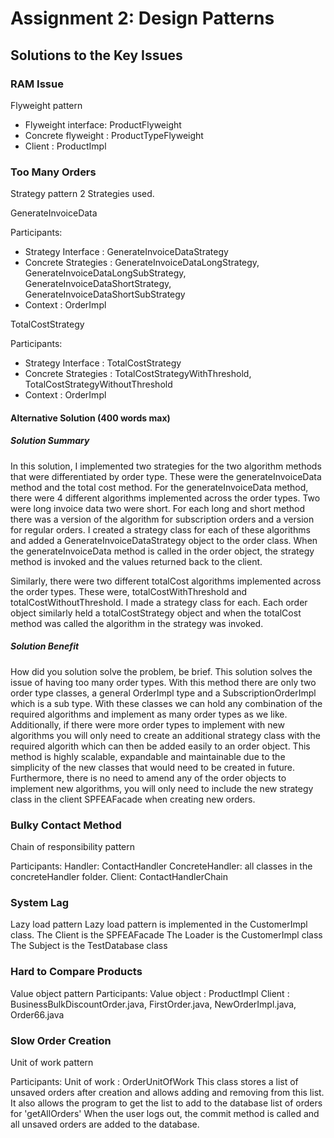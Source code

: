 # Assignment 2: Design Patterns

## Solutions to the Key Issues

### RAM Issue

Flyweight pattern

- Flyweight interface: ProductFlyweight
- Concrete flyweight : ProductTypeFlyweight
- Client : ProductImpl

### Too Many Orders

Strategy pattern
2 Strategies used.

GenerateInvoiceData

Participants:

- Strategy Interface : GenerateInvoiceDataStrategy
- Concrete Strategies : GenerateInvoiceDataLongStrategy, GenerateInvoiceDataLongSubStrategy, GenerateInvoiceDataShortStrategy, GenerateInvoiceDataShortSubStrategy
- Context : OrderImpl

TotalCostStrategy

Participants:

- Strategy Interface : TotalCostStrategy
- Concrete Strategies : TotalCostStrategyWithThreshold, TotalCostStrategyWithoutThreshold
- Context : OrderImpl

#### Alternative Solution (400 words max)

##### Solution Summary

In this solution, I implemented two strategies for the two algorithm methods that were differentiated by order type. These were the generateInvoiceData method and the total cost method.
For the generateInvoiceData method, there were 4 different algorithms implemented across the order types. Two were long invoice data two were short. For each long and short method there was a version of the algorithm for subscription orders and a version for regular orders.
I created a strategy class for each of these algorithms and added a GenerateInvoiceDataStrategy object to the order class.
When the generateInvoiceData method is called in the order object, the strategy method is invoked and the values returned back to the client.

Similarly, there were two different totalCost algorithms implemented across the order types.
These were, totalCostWithThreshold and totalCostWithoutThreshold. I made a strategy class for each.
Each order object similarly held a totalCostStrategy object and when the totalCost method was called the algorithm in the strategy was invoked.

##### Solution Benefit

How did you solution solve the problem, be brief.
This solution solves the issue of having too many order types. With this method there are only two order type classes, a general OrderImpl type and a SubscriptionOrderImpl which is a sub type.
With these classes we can hold any combination of the required algorithms and implement as many order types as we like. Additionally, if there were more order types to implement with new algorithms you will only need to create an additional strategy class with the required algorith which can then be added easily to an order object.
This method is highly scalable, expandable and maintainable due to the simplicity of the new classes that would need to be created in future.
Furthermore, there is no need to amend any of the order objects to implement new algorithms, you will only need to include the new strategy class in the client SPFEAFacade when creating new orders.


### Bulky Contact Method

Chain of responsibility pattern

Participants:
Handler: ContactHandler
ConcreteHandler: all classes in the concreteHandler folder.
Client: ContactHandlerChain

### System Lag
Lazy load pattern
Lazy load pattern is implemented in the CustomerImpl class.
The Client is the SPFEAFacade
The Loader is the CustomerImpl class
The Subject is the TestDatabase class

### Hard to Compare Products
Value object pattern
Participants:
Value object : ProductImpl
Client : BusinessBulkDiscountOrder.java, FirstOrder.java, NewOrderImpl.java, Order66.java

### Slow Order Creation
Unit of work pattern

Participants:
Unit of work : OrderUnitOfWork
This class stores a list of unsaved orders after creation and allows adding and removing from this list. It also allows the program to get the list to add to the database list of orders for 'getAllOrders'
When the user logs out, the commit method is called and all unsaved orders are added to the database.